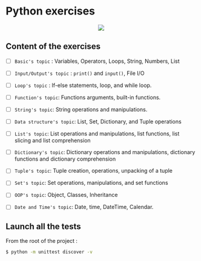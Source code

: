 # Python exercises

<p align="center">
  <a href="https://skillicons.dev">
    <img src="https://skillicons.dev/icons?i=python,vscode" />
  </a>
</p>

## Content of the exercises

- [ ] `Basic's topic` : Variables, Operators, Loops, String, Numbers, List
- [ ] `Input/Output's topic` : `print()` and `input()`, File I/O
- [ ] `Loop's topic` : If-else statements, loop, and while loop.
- [ ] `Function's topic`: Functions arguments, built-in functions.
- [ ] `String's topic`: String operations and manipulations.
- [ ] `Data structure's topic`: List, Set, Dictionary, and Tuple operations
- [ ] `List's topic`: List operations and manipulations, list functions, list slicing and list comprehension
- [ ] `Dictionary's topic`: Dictionary operations and manipulations, dictionary functions and dictionary comprehension
- [ ] `Tuple's topic`: Tuple creation, operations, unpacking of a tuple
- [ ] `Set's topic`: Set operations, manipulations, and set functions
- [ ] `OOP's topic`: Object, Classes, Inheritance
- [ ] `Date and Time's topic`: Date, time, DateTime, Calendar.
 

## Launch all the tests

From the root of the project : 

```cmd
$ python -m unittest discover -v
```